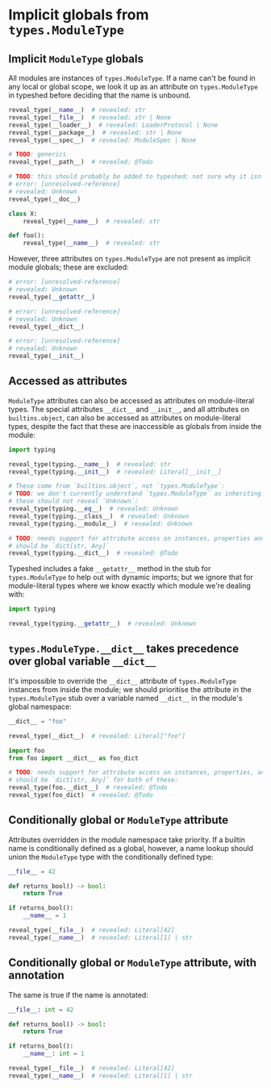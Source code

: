# Implicit globals from `types.ModuleType`

## Implicit `ModuleType` globals

All modules are instances of `types.ModuleType`.
If a name can't be found in any local or global scope, we look it up
as an attribute on `types.ModuleType` in typeshed
before deciding that the name is unbound.

```py
reveal_type(__name__)  # revealed: str
reveal_type(__file__)  # revealed: str | None
reveal_type(__loader__)  # revealed: LoaderProtocol | None
reveal_type(__package__)  # revealed: str | None
reveal_type(__spec__)  # revealed: ModuleSpec | None

# TODO: generics
reveal_type(__path__)  # revealed: @Todo

# TODO: this should probably be added to typeshed; not sure why it isn't?
# error: [unresolved-reference]
# revealed: Unknown
reveal_type(__doc__)

class X:
    reveal_type(__name__)  # revealed: str

def foo():
    reveal_type(__name__)  # revealed: str
```

However, three attributes on `types.ModuleType` are not present as implicit
module globals; these are excluded:

```py path=unbound_dunders.py
# error: [unresolved-reference]
# revealed: Unknown
reveal_type(__getattr__)

# error: [unresolved-reference]
# revealed: Unknown
reveal_type(__dict__)

# error: [unresolved-reference]
# revealed: Unknown
reveal_type(__init__)
```

## Accessed as attributes

`ModuleType` attributes can also be accessed as attributes on module-literal types.
The special attributes `__dict__` and `__init__`, and all attributes on
`builtins.object`, can also be accessed as attributes on module-literal types,
despite the fact that these are inaccessible as globals from inside the module:

```py
import typing

reveal_type(typing.__name__)  # revealed: str
reveal_type(typing.__init__)  # revealed: Literal[__init__]

# These come from `builtins.object`, not `types.ModuleType`:
# TODO: we don't currently understand `types.ModuleType` as inheriting from `object`;
# these should not reveal `Unknown`:
reveal_type(typing.__eq__)  # revealed: Unknown
reveal_type(typing.__class__)  # revealed: Unknown
reveal_type(typing.__module__)  # revealed: Unknown

# TODO: needs support for attribute access on instances, properties and generics;
# should be `dict[str, Any]`
reveal_type(typing.__dict__)  # revealed: @Todo
```

Typeshed includes a fake `__getattr__` method in the stub for `types.ModuleType`
to help out with dynamic imports; but we ignore that for module-literal types
where we know exactly which module we're dealing with:

```py path=__getattr__.py
import typing

reveal_type(typing.__getattr__)  # revealed: Unknown
```

## `types.ModuleType.__dict__` takes precedence over global variable `__dict__`

It's impossible to override the `__dict__` attribute of `types.ModuleType`
instances from inside the module; we should prioritise the attribute in
the `types.ModuleType` stub over a variable named `__dict__` in the module's
global namespace:

```py path=foo.py
__dict__ = "foo"

reveal_type(__dict__)  # revealed: Literal["foo"]
```

```py path=bar.py
import foo
from foo import __dict__ as foo_dict

# TODO: needs support for attribute access on instances, properties, and generics;
# should be `dict[str, Any]` for both of these:
reveal_type(foo.__dict__)  # revealed: @Todo
reveal_type(foo_dict)  # revealed: @Todo
```

## Conditionally global or `ModuleType` attribute

Attributes overridden in the module namespace take priority.
If a builtin name is conditionally defined as a global, however,
a name lookup should union the `ModuleType` type with the conditionally defined type:

```py
__file__ = 42

def returns_bool() -> bool:
    return True

if returns_bool():
    __name__ = 1

reveal_type(__file__)  # revealed: Literal[42]
reveal_type(__name__)  # revealed: Literal[1] | str
```

## Conditionally global or `ModuleType` attribute, with annotation

The same is true if the name is annotated:

```py
__file__: int = 42

def returns_bool() -> bool:
    return True

if returns_bool():
    __name__: int = 1

reveal_type(__file__)  # revealed: Literal[42]
reveal_type(__name__)  # revealed: Literal[1] | str
```
